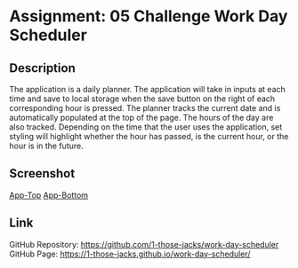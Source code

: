 # Assignment: 05 Challenge Work Day Scheduler

## Description

The application is a daily planner. The application will take in inputs at each time and save to local storage when the save button on the right of each corresponding hour is pressed. The planner tracks the current date and is automatically populated at the top of the page. The hours of the day are also tracked. Depending on the time that the user uses the application, set styling will highlight whether the hour has passed, is the current hour, or the hour is in the future. 

## Screenshot

[App-Top](./assets/App-Top.PNG)
[App-Bottom](./assets/App-Bottom.PNG)

## Link
GitHub Repository: https://github.com/1-those-jacks/work-day-scheduler 
GitHub Page: https://1-those-jacks.github.io/work-day-scheduler/

